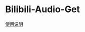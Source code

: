 # Bilibili-Audio-Get

[使用说明](https://www.maredevi.fun/bilibili%E9%9F%B3%E9%A2%91%E8%8E%B7%E5%8F%96/)

